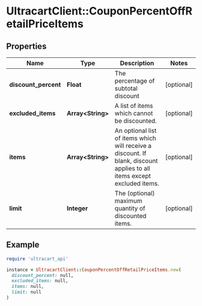 # UltracartClient::CouponPercentOffRetailPriceItems

## Properties

| Name | Type | Description | Notes |
| ---- | ---- | ----------- | ----- |
| **discount_percent** | **Float** | The percentage of subtotal discount | [optional] |
| **excluded_items** | **Array&lt;String&gt;** | A list of items which cannot be discounted. | [optional] |
| **items** | **Array&lt;String&gt;** | An optional list of items which will receive a discount.  If blank, discount applies to all items except excluded items. | [optional] |
| **limit** | **Integer** | The (optional) maximum quantity of discounted items. | [optional] |

## Example

```ruby
require 'ultracart_api'

instance = UltracartClient::CouponPercentOffRetailPriceItems.new(
  discount_percent: null,
  excluded_items: null,
  items: null,
  limit: null
)
```

